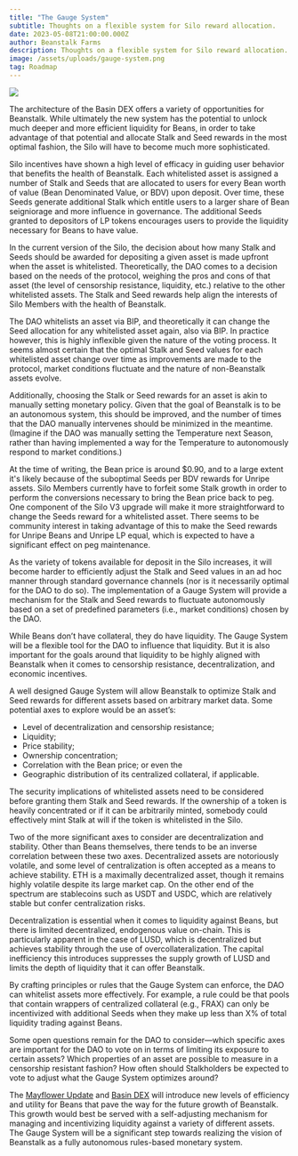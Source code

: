 ```yaml
---
title: "The Gauge System"
subtitle: Thoughts on a flexible system for Silo reward allocation.
date: 2023-05-08T21:00:00.000Z
author: Beanstalk Farms
description: Thoughts on a flexible system for Silo reward allocation.
image: /assets/uploads/gauge-system.png
tag: Roadmap
---
```

![](/assets/uploads/gauge-system.png)

The architecture of the Basin DEX offers a variety of opportunities for Beanstalk. While ultimately the new system has the potential to unlock much deeper and more efficient liquidity for Beans, in order to take advantage of that potential and allocate Stalk and Seed rewards in the most optimal fashion, the Silo will have to become much more sophisticated.

Silo incentives have shown a high level of efficacy in guiding user behavior that benefits the health of Beanstalk. Each whitelisted asset is assigned a number of Stalk and Seeds that are allocated to users for every Bean worth of value (Bean Denominated Value, or BDV) upon deposit. Over time, these Seeds generate additional Stalk which entitle users to a larger share of Bean seigniorage and more influence in governance. The additional Seeds granted to depositors of LP tokens encourages users to provide the liquidity necessary for Beans to have value.

In the current version of the Silo, the decision about how many Stalk and Seeds should be awarded for depositing a given asset is made upfront when the asset is whitelisted. Theoretically, the DAO comes to a decision based on the needs of the protocol, weighing the pros and cons of that asset (the level of censorship resistance, liquidity, etc.) relative to the other whitelisted assets. The Stalk and Seed rewards help align the interests of Silo Members with the health of Beanstalk.

The DAO whitelists an asset via BIP, and theoretically it can change the Seed allocation for any whitelisted asset again, also via BIP. In practice however, this is highly inflexible given the nature of the voting process. It seems almost certain that the optimal Stalk and Seed values for each whitelisted asset change over time as improvements are made to the protocol, market conditions fluctuate and the nature of non-Beanstalk assets evolve.

Additionally, choosing the Stalk or Seed rewards for an asset is akin to manually setting monetary policy. Given that the goal of Beanstalk is to be an autonomous system, this should be improved, and the number of times that the DAO manually intervenes should be minimized in the meantime. (Imagine if the DAO was manually setting the Temperature next Season, rather than having implemented a way for the Temperature to autonomously respond to market conditions.)

At the time of writing, the Bean price is around $0.90, and to a large extent it's likely because of the suboptimal Seeds per BDV rewards for Unripe assets. Silo Members currently have to forfeit some Stalk growth in order to perform the conversions necessary to bring the Bean price back to peg. One component of the Silo V3 upgrade will make it more straightforward to change the Seeds reward for a whitelisted asset. There seems to be community interest in taking advantage of this to make the Seed rewards for Unripe Beans and Unripe LP equal, which is expected to have a significant effect on peg maintenance.

As the variety of tokens available for deposit in the Silo increases, it will become harder to efficiently adjust the Stalk and Seed values in an ad hoc manner through standard governance channels (nor is it necessarily optimal for the DAO to do so). The implementation of a Gauge System will provide a mechanism for the Stalk and Seed rewards to fluctuate autonomously based on a set of predefined parameters (i.e., market conditions) chosen by the DAO.

While Beans don’t have collateral, they do have liquidity. The Gauge System will be a flexible tool for the DAO to influence that liquidity. But it is also important for the goals around that liquidity to be highly aligned with Beanstalk when it comes to censorship resistance, decentralization, and economic incentives.

A well designed Gauge System will allow Beanstalk to optimize Stalk and Seed rewards for different assets based on arbitrary market data. Some potential axes to explore would be an asset’s:

* Level of decentralization and censorship resistance;
* Liquidity;
* Price stability;
* Ownership concentration;
* Correlation with the Bean price; or even the
* Geographic distribution of its centralized collateral, if applicable.

The security implications of whitelisted assets need to be considered before granting them Stalk and Seed rewards. If the ownership of a token is heavily concentrated or if it can be arbitrarily minted, somebody could effectively mint Stalk at will if the token is whitelisted in the Silo.

Two of the more significant axes to consider are decentralization and stability. Other than Beans themselves, there tends to be an inverse correlation between these two axes. Decentralized assets are notoriously volatile, and some level of centralization is often accepted as a means to achieve stability. ETH is a maximally decentralized asset, though it remains highly volatile despite its large market cap. On the other end of the spectrum are stablecoins such as USDT and USDC, which are relatively stable but confer centralization risks. 

Decentralization is essential when it comes to liquidity against Beans, but there is limited decentralized, endogenous value on-chain. This is particularly apparent in the case of LUSD, which is decentralized but achieves stability through the use of overcollateralization. The capital inefficiency this introduces suppresses the supply growth of LUSD and limits the depth of liquidity that it can offer Beanstalk.

By crafting principles or rules that the Gauge System can enforce, the DAO can whitelist assets more effectively. For example, a rule could be that pools that contain wrappers of centralized collateral (e.g., FRAX) can only be incentivized with additional Seeds when they make up less than X% of total liquidity trading against Beans.

Some open questions remain for the DAO to consider—which specific axes are important for the DAO to vote on in terms of limiting its exposure to certain assets? Which properties of an asset are possible to measure in a censorship resistant fashion? How often should Stalkholders be expected to vote to adjust what the Gauge System optimizes around?

The [Mayflower Update](https://bean.money/blog/mayflower-update) and [Basin DEX](https://twitter.com/basinexchange) will introduce new levels of efficiency and utility for Beans that pave the way for the future growth of Beanstalk. This growth would best be served with a self-adjusting mechanism for managing and incentivizing liquidity against a variety of different assets. The Gauge System will be a significant step towards realizing the vision of Beanstalk as a fully autonomous rules-based monetary system. 
